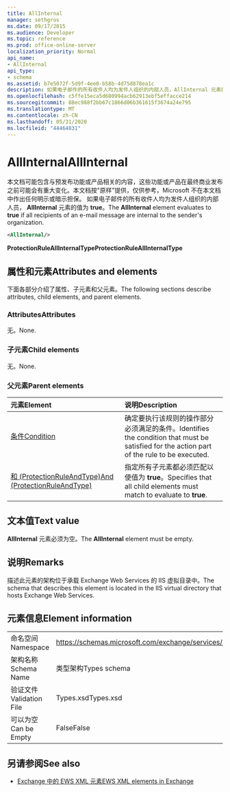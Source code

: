 ```yaml
---
title: AllInternal
manager: sethgros
ms.date: 09/17/2015
ms.audience: Developer
ms.topic: reference
ms.prod: office-online-server
localization_priority: Normal
api_name:
- AllInternal
api_type:
- schema
ms.assetid: b7e5072f-5d9f-4ee0-b58b-4d75d878ea1c
description: 如果电子邮件的所有收件人均为发件人组织的内部人员，AllInternal 元素的值为 true。
ms.openlocfilehash: c5ffe15eca5d680994acb62913ebf5effacce214
ms.sourcegitcommit: 88ec988f2bb67c1866d06b361615f3674a24e795
ms.translationtype: MT
ms.contentlocale: zh-CN
ms.lasthandoff: 05/31/2020
ms.locfileid: "44464831"
---
```

# <a name="allinternal"></a><span data-ttu-id="f6849-103">AllInternal</span><span class="sxs-lookup"><span data-stu-id="f6849-103">AllInternal</span></span>

<span data-ttu-id="f6849-104">本文档可能包含与预发布功能或产品相关的内容，这些功能或产品在最终商业发布之前可能会有重大变化。本文档按"原样"提供，仅供参考，Microsoft 不在本文档中作出任何明示或暗示担保。 如果电子邮件的所有收件人均为发件人组织的内部人员， **AllInternal** 元素的值为 **true**。</span><span class="sxs-lookup"><span data-stu-id="f6849-104">The **AllInternal** element evaluates to **true** if all recipients of an e-mail message are internal to the sender's organization.</span></span> 
  
```xml
<AllInternal/>
```

 <span data-ttu-id="f6849-105">**ProtectionRuleAllInternalType**</span><span class="sxs-lookup"><span data-stu-id="f6849-105">**ProtectionRuleAllInternalType**</span></span>
## <a name="attributes-and-elements"></a><span data-ttu-id="f6849-106">属性和元素</span><span class="sxs-lookup"><span data-stu-id="f6849-106">Attributes and elements</span></span>

<span data-ttu-id="f6849-107">下面各部分介绍了属性、子元素和父元素。</span><span class="sxs-lookup"><span data-stu-id="f6849-107">The following sections describe attributes, child elements, and parent elements.</span></span>
  
### <a name="attributes"></a><span data-ttu-id="f6849-108">Attributes</span><span class="sxs-lookup"><span data-stu-id="f6849-108">Attributes</span></span>

<span data-ttu-id="f6849-109">无。</span><span class="sxs-lookup"><span data-stu-id="f6849-109">None.</span></span>
  
### <a name="child-elements"></a><span data-ttu-id="f6849-110">子元素</span><span class="sxs-lookup"><span data-stu-id="f6849-110">Child elements</span></span>

<span data-ttu-id="f6849-111">无。</span><span class="sxs-lookup"><span data-stu-id="f6849-111">None.</span></span>
  
### <a name="parent-elements"></a><span data-ttu-id="f6849-112">父元素</span><span class="sxs-lookup"><span data-stu-id="f6849-112">Parent elements</span></span>

|<span data-ttu-id="f6849-113">**元素**</span><span class="sxs-lookup"><span data-stu-id="f6849-113">**Element**</span></span>|<span data-ttu-id="f6849-114">**说明**</span><span class="sxs-lookup"><span data-stu-id="f6849-114">**Description**</span></span>|
|:-----|:-----|
|[<span data-ttu-id="f6849-115">条件</span><span class="sxs-lookup"><span data-stu-id="f6849-115">Condition</span></span>](condition.md) <br/> |<span data-ttu-id="f6849-116">确定要执行该规则的操作部分必须满足的条件。</span><span class="sxs-lookup"><span data-stu-id="f6849-116">Identifies the condition that must be satisfied for the action part of the rule to be executed.</span></span>  <br/> |
|[<span data-ttu-id="f6849-117">和 (ProtectionRuleAndType)</span><span class="sxs-lookup"><span data-stu-id="f6849-117">And (ProtectionRuleAndType)</span></span>](and-protectionruleandtype.md) <br/> |<span data-ttu-id="f6849-118">指定所有子元素都必须匹配以使值为 **true**。</span><span class="sxs-lookup"><span data-stu-id="f6849-118">Specifies that all child elements must match to evaluate to **true**.</span></span>  <br/> |
   
## <a name="text-value"></a><span data-ttu-id="f6849-119">文本值</span><span class="sxs-lookup"><span data-stu-id="f6849-119">Text value</span></span>

<span data-ttu-id="f6849-120">**AllInternal** 元素必须为空。</span><span class="sxs-lookup"><span data-stu-id="f6849-120">The **AllInternal** element must be empty.</span></span> 
  
## <a name="remarks"></a><span data-ttu-id="f6849-121">说明</span><span class="sxs-lookup"><span data-stu-id="f6849-121">Remarks</span></span>

<span data-ttu-id="f6849-122">描述此元素的架构位于承载 Exchange Web Services 的 IIS 虚拟目录中。</span><span class="sxs-lookup"><span data-stu-id="f6849-122">The schema that describes this element is located in the IIS virtual directory that hosts Exchange Web Services.</span></span>
  
## <a name="element-information"></a><span data-ttu-id="f6849-123">元素信息</span><span class="sxs-lookup"><span data-stu-id="f6849-123">Element information</span></span>

|||
|:-----|:-----|
|<span data-ttu-id="f6849-124">命名空间</span><span class="sxs-lookup"><span data-stu-id="f6849-124">Namespace</span></span>  <br/> |https://schemas.microsoft.com/exchange/services/2006/types  <br/> |
|<span data-ttu-id="f6849-125">架构名称</span><span class="sxs-lookup"><span data-stu-id="f6849-125">Schema Name</span></span>  <br/> |<span data-ttu-id="f6849-126">类型架构</span><span class="sxs-lookup"><span data-stu-id="f6849-126">Types schema</span></span>  <br/> |
|<span data-ttu-id="f6849-127">验证文件</span><span class="sxs-lookup"><span data-stu-id="f6849-127">Validation File</span></span>  <br/> |<span data-ttu-id="f6849-128">Types.xsd</span><span class="sxs-lookup"><span data-stu-id="f6849-128">Types.xsd</span></span>  <br/> |
|<span data-ttu-id="f6849-129">可以为空</span><span class="sxs-lookup"><span data-stu-id="f6849-129">Can be Empty</span></span>  <br/> |<span data-ttu-id="f6849-130">False</span><span class="sxs-lookup"><span data-stu-id="f6849-130">False</span></span>  <br/> |
   
## <a name="see-also"></a><span data-ttu-id="f6849-131">另请参阅</span><span class="sxs-lookup"><span data-stu-id="f6849-131">See also</span></span>

- [<span data-ttu-id="f6849-132">Exchange 中的 EWS XML 元素</span><span class="sxs-lookup"><span data-stu-id="f6849-132">EWS XML elements in Exchange</span></span>](ews-xml-elements-in-exchange.md)

